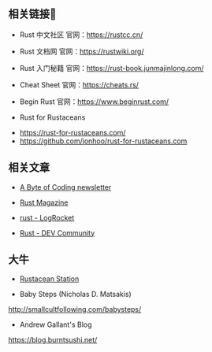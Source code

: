 
## 相关链接🔗

* Rust 中文社区
官网：https://rustcc.cn/

* Rust 文档网
官网：https://rustwiki.org/

* Rust 入门秘籍
官网：https://rust-book.junmajinlong.com/

* Cheat Sheet
官网：https://cheats.rs/


* Begin Rust
官网：https://www.beginrust.com/

* Rust for Rustaceans
- https://rust-for-rustaceans.com/
- https://github.com/jonhoo/rust-for-rustaceans.com

## 相关文章

* [A Byte of Coding newsletter](https://abyteofcoding.com/blog/articles-on-rust/)

* [Rust Magazine](https://rustmagazine.org/)

* [rust - LogRocket](https://blog.logrocket.com/tag/rust/)

* [Rust - DEV Community](https://dev.to/t/rust)


## 大牛

- [Rustacean Station](https://rustacean-station.org/)

- Baby Steps (Nicholas D. Matsakis)

http://smallcultfollowing.com/babysteps/

- Andrew Gallant's Blog

https://blog.burntsushi.net/
